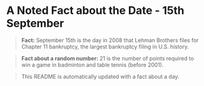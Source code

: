 
# A Noted Fact about the Date - 15th September

> **Fact:** September 15th is the day in 2008 that Lehman Brothers files for Chapter 11 bankruptcy, the largest bankruptcy filing in U.S. history.

> **Fact about a random number:** 21 is the number of points required to win a game in badminton and table tennis (before 2001).

> This README is automatically updated with a fact about a day.
